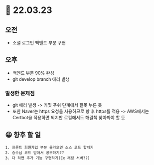 # 🚂 22.03.23

## 오전
- 소셜 로그인 백엔드 부분 구현
  
## 오후
- 백엔드 부분 90% 완성
- git develop branch 에러 발생

### 발생한 문제점
- git 에러 발생 -> 커밋 푸쉬 단계에서 잘못 누른 듯
- 또한 Naver는 https 요청을 사용하므로 향 후 https를 적용 -> AWS에서는 Certbot을 적용하면 되지만 로컬에서도 해결책 찾아봐야 할 듯
  
## 😀 향후 할 일
```
1. 프론트 회원가입 부분 올라오면 소스 코드 합치기
2. 승수님 코드 받아서 공부하기??
3. 다 하면 추가 기능 구현하기(Ex 채팅 서버??)
```

